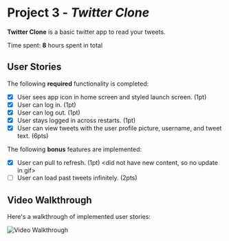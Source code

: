 # Project 3 - *Twitter Clone*

**Twitter Clone** is a basic twitter app to read your tweets.

Time spent: **8** hours spent in total

## User Stories

The following **required** functionality is completed:

- [x] User sees app icon in home screen and styled launch screen. (1pt)
- [x] User can log in. (1pt)
- [x] User can log out. (1pt)
- [x] User stays logged in across restarts. (1pt)
- [x] User can view tweets with the user profile picture, username, and tweet text. (6pts)

The following **bonus** features are implemented:

- [x] User can pull to refresh. (1pt) <did not have new content, so no update in gif>
- [ ] User can load past tweets infinitely. (2pts)

## Video Walkthrough

Here's a walkthrough of implemented user stories:

<img src='https://github.com/sophiaallui/iOS_Twitter/blob/main/iOS_twitter_pt1_update.gif' title='Video Walkthrough' width='' alt='Video Walkthrough' />

